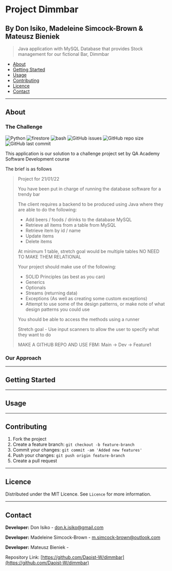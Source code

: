 # Project Dimmbar
## By Don Isiko, Madeleine Simcock-Brown & Mateusz Bieniek
> Java application with MySQL Database that provides Stock management for our fictional Bar, Dimmbar

- [About](#about)
- [Getting Started](#getting-started)
- [Usage](#usage)
- [Contributing](#contributing)
- [Licence](#Licence)
- [Contact](#contact)

---

## About

### The Challenge

![Python](https://img.shields.io/badge/-java-blue)
![firestore](https://img.shields.io/badge/-sql-yellow)
![bash](https://img.shields.io/badge/-bash-black)
![GitHub issues](https://img.shields.io/github/issues/Daoist-W/dimmbar)
![GitHub repo size](https://img.shields.io/github/repo-size/Daoist-W/dimmbar)
![GitHub last commit](https://img.shields.io/github/last-commit/Daoist-W/dimmbar)

This application is our solution to a challenge project set by QA Academy Software Development course

The brief is as follows

> Project for 21/01/22
> 
> You have been put in charge of running the database software for a trendy bar
> 
> The client requires a backend to be produced using Java where they are able to do the following:
> 
> - Add beers / foods / drinks to the database MySQL
> - Retrieve all items from a table from MySQL
> - Retrieve item by id / name
> - Update items
> - Delete items
> 
> At minimum 1 table, stretch goal would be multiple tables NO NEED TO MAKE THEM RELATIONAL
> 
> Your project should make use of the following:
> - SOLID Principles (as best as you can)
> - Generics
> - Optionals
> - Streams (returning data)
> - Exceptions (As well as creating some custom exceptions)
> - Attempt to use some of the design patterns, or make note of what design patterns you could use
> 
> You should be able to access the methods using a runner
> 
> Stretch goal - Use input scanners to allow the user to specify what they want to do
>
> MAKE A GITHUB REPO AND USE FBM:
> Main -> Dev -> Feature1


### Our Approach



---

## Getting Started





---

## Usage




---

## Contributing

1. Fork the project
2. Create a feature branch: `git checkout -b feature-branch`
3. Commit your changes: `git commit -am 'Added new features'`
4. Push your changes: `git push origin feature-branch`
5. Create a pull request

---

## Licence

Distributed under the MIT Licence. See `Licence` for more information.

---

## Contact

**Developer:** Don Isiko - don.k.isiko@gmail.com

**Developer:** Madeleine Simcock-Brown - m.simcock-brown@outlook.com

**Developer:** Mateusz Bieniek - 


Repository Link: [https://github.com/Daoist-W/dimmbar](https://github.com/Daoist-W/dimmbar)
